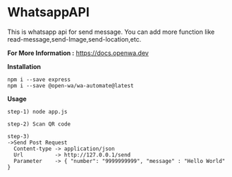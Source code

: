 # WhatsappAPI

This is whatsapp api for send message.
You can add more function like read-message,send-Image,send-location,etc.


**For More Information :** https://docs.openwa.dev


**Installation**
```
npm i --save express
npm i --save @open-wa/wa-automate@latest
```

**Usage**
```
step-1) node app.js

step-2) Scan QR code

step-3)
->Send Post Request 
  Content-type -> application/json
  Url          -> http://127.0.0.1/send
  Parameter    -> { "number": "9999999999", "message" : "Hello World" }
```
